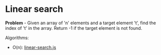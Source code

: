 # Linear search
**Problem** - Given an array of 'n' elements and a target element 't', find the index of 't' in the array.
Return -1 if  the target element is not found.

Algorithms:
- O(n): [linear-search.js](./linear-search.js)
